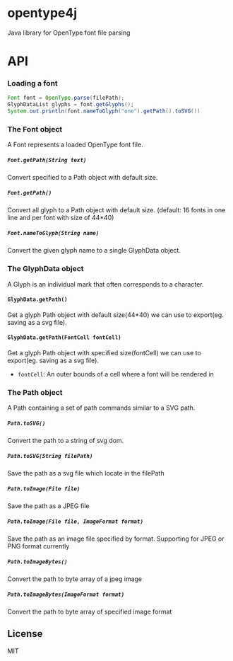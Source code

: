 # opentype4j
Java library for OpenType font file parsing

API
===
### Loading a font
```java
Font font = OpenType.parse(filePath);
GlyphDataList glyphs = font.getGlyphs();
System.out.println(font.nameToGlyph("one").getPath().toSVG())
```

### The Font object
A Font represents a loaded OpenType font file. 
##### `Font.getPath(String text)`
Convert specified to a Path object with default size. 

##### `Font.getPath()`
Convert all glyph to a Path object with default size. (default: 16 fonts in one line and per font with size of 44*40)

##### `Font.nameToGlyph(String name)`
Convert the given glyph name to a single GlyphData object.

### The GlyphData object
A Glyph is an individual mark that often corresponds to a character. 
#### `GlyphData.getPath()`
Get a glyph Path object with default size(44*40) we can use to export(eg. saving as a svg file).
#### `GlyphData.getPath(FontCell fontCell)`
Get a glyph Path object with specified size(fontCell) we can use to export(eg. saving as a svg file).

* `fontCell`: An outer bounds of a cell where a font will be rendered in

### The Path object
A Path containing a set of path commands similar to a SVG path.
##### `Path.toSVG()`
Convert the path to a string of svg dom.

##### `Path.toSVG(String filePath)`
Save the path as a svg file which locate in the filePath

##### `Path.toImage(File file)`
Save the path as a JPEG file

##### `Path.toImage(File file, ImageFormat format)`
Save the path as an image file specified by format.
Supporting for JPEG or PNG format currently

##### `Path.toImageBytes()`
Convert the path to byte array of a jpeg image

##### `Path.toImageBytes(ImageFormat format)`
Convert the path to byte array of specified image format

## License

MIT
